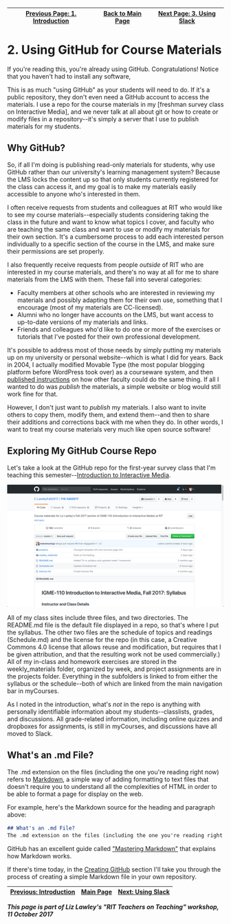 | [Previous Page: 1. Introduction](introduction.md) | [Back to Main Page](README.md) | [Next Page: 3. Using Slack](usingSlack.md) |
|--------------------------------|-----------------------------|------------------------|

# 2. Using GitHub for Course Materials

If you're reading this, you're already using GitHub. Congratulations! Notice that you haven't had to install any software, 

This is as much "using GitHub" as your students will need to do. If it's a public repository, they don't even need a GitHub account to access the materials. I use a repo for the course materials in my [freshman survey class on Interactive Media], and we never talk at all about git or how to create or modify files in a repository--it's simply a server that I use to publish materials for my students. 

## Why GitHub?
So, if all I'm doing is publishing read-only materials for students, why use GitHub rather than our university's learning management system? Because the LMS locks the content up so that only students currently registered for the class can access it, and my goal is to make my materials easily accessible to anyone who's interested in them. 

I often receive requests from students and colleagues at RIT who would like to see my course materials--especially students considering taking the class in the future and want to know what topics I cover, and faculty who are teaching the same class and want to use or modify my materials for their own section. It's a cumbersome process to add each interested person individually to a specific section of the course in the LMS, and make sure their permissions are set properly.

I also frequently receive requests from people *outside* of RIT who are interested in my course materials, and there's no way at all for me to share materials from the LMS with them. These fall into several categories:
- Faculty members at other schools who are interested in reviewing my materials and possibly adapting them for their own use, something that I encourage (most of my materials are CC-licensed). 
- Alumni who no longer have accounts on the LMS, but want access to up-to-date versions of my materials and links.
- Friends and colleagues who'd like to do one or more of the exercises or tutorials that I've posted for their own professional development. 

It's possible to address most of those needs by simply putting my materials up on my university or personal website--which is what I did for years. Back in 2004, I actually modified Movable Type (the most popular blogging platform before WordPress took over) as a courseware system, and then [published instructions](http://mamamusings.net/archives/2004/01/06/mt_courseware_stepbystep.php) on how other faculty could do the same thing. If all I wanted to do was *publish* the materials, a simple website or blog would still work fine for that. 

However, I don't just want to *publish* my materials. I also want to invite others to copy them, modify them, and extend them--and then to share their additions and corrections back with me when they do. In other words, I want to treat my course materials very much like open source software! 

## Exploring My GitHub Course Repo

Let's take a look at the GitHub repo for the first-year survey class that I'm teaching this semester--[Introduction to Interactive Media](https://github.com/LawleyFall2017/110-fall2017). 

![GitHub README page with syllabus](images/github-readme.png)

All of my class sites include three files, and two directories. The README.md file is the default file displayed in a repo, so that's where I put the syllabus. The other two files are the schedule of topics and readings (Schedule.md) and the license for the repo (in this case, a Creative Commons 4.0 license that allows reuse and modification, but requires that I be given attribution, and that the resulting work not be used commercially.) All of my in-class and homework exercises are stored in the weekly_materials folder, organized by week, and project assignments are in the projects folder. Everything in the subfolders is linked to from either the syllabus or the schedule--both of which are linked from the main navigation bar in myCourses. 

As I noted in the introduction, what's *not* in the repo is anything with personally identifiable information about my students--classlists, grades, and discussions. All grade-related information, including online quizzes and dropboxes for assignments, is still in myCourses, and discussions have all moved to Slack. 

## What's an .md File?
The .md extension on the files (including the one you're reading right now) refers to [Markdown](https://en.wikipedia.org/wiki/Markdown), a simple way of adding formatting to text files that doesn't require you to understand all the complexities of HTML in order to be able to format a page for display on the web. 

For example, here's the Markdown source for the heading and paragraph above:

```Markdown
## What's an .md File?
The .md extension on the files (including the one you're reading right now) refers to [Markdown](https://en.wikipedia.org/wiki/Markdown), a simple way of adding formatting to text files that doesn't require you to understand all the complexities of HTML in order to be able to format a page for display on the web.
```

GitHub has an excellent guide called ["Mastering Markdown"](https://guides.github.com/features/mastering-markdown/) that explains how Markdown works. 

If there's time today, in the [Creating GitHub](creatingGithub.md) section I'll take you through the process of creating a simple Markdown file in your own repository.


| [Previous: Introduction](introduction.md) | [Main Page](README.md) | [Next: Using Slack](usingSlack.md) |
|--------------------------------|-----------------------------|------------------------|

***This page is part of Liz Lawley's "RIT Teachers on Teaching" workshop, 11 October 2017***

